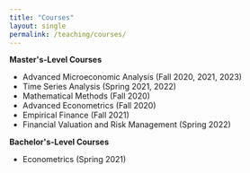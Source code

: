 ```yaml
---
title: "Courses"
layout: single
permalink: /teaching/courses/
---
```


**Master's-Level Courses**

- Advanced Microeconomic Analysis (Fall 2020, 2021, 2023)
- Time Series Analysis (Spring 2021, 2022)
- Mathematical Methods (Fall 2020)
- Advanced Econometrics (Fall 2020)
- Empirical Finance (Fall 2021)
- Financial Valuation and Risk Management (Spring 2022)

**Bachelor's-Level Courses**

- Econometrics (Spring 2021)
